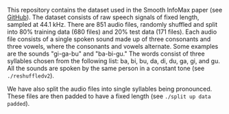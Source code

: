 This repository contains the dataset used in the Smooth InfoMax paper (see [GitHub](https://github.com/fdenoodt/Smooth-InfoMax/)). The dataset consists of raw speech signals of fixed length, sampled at 44.1 kHz. There are 851 audio files, randomly shuffled and split into 80% training data (680 files) and 20% test data (171 files). Each audio file consists of a single spoken sound made up of three consonants and three vowels, where the consonants and vowels alternate. Some examples are the sounds "gi-ga-bu" and "ba-bi-gu." The words consist of three syllables chosen from the following list: ba, bi, bu, da, di, du, ga, gi, and gu. All the sounds are spoken by the same person in a constant tone (see `./reshuffledv2`).

We have also split the audio files into single syllables being pronounced. These files are then padded to have a fixed length (see `./split up data padded`).

